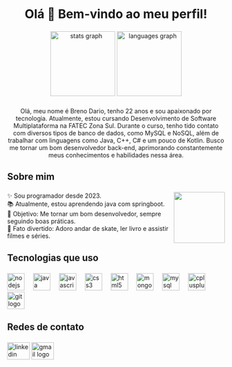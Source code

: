 <h1 align="center">Olá 👋 Bem-vindo ao meu perfil!</h1>

###

<div align="center">
  <img src="https://github-readme-stats.vercel.app/api?username=breno-dario&hide_title=false&hide_rank=false&show_icons=true&include_all_commits=true&count_private=true&disable_animations=false&theme=dracula&locale=en&hide_border=false&order=1" height="150" alt="stats graph"  />
  <img src="https://github-readme-stats.vercel.app/api/top-langs?username=breno-dario&locale=en&hide_title=false&layout=compact&card_width=320&langs_count=5&theme=dracula&hide_border=false&order=2" height="150" alt="languages graph"  />
</div>

###

<p align="center">Olá, meu nome é Breno Dario, tenho 22 anos e sou apaixonado por tecnologia. Atualmente, estou cursando Desenvolvimento de Software Multiplataforma na FATEC Zona Sul. Durante o curso, tenho tido contato com diversos tipos de banco de dados, como MySQL e NoSQL, além de trabalhar com linguagens como Java, C++, C# e um pouco de Kotlin. Busco me tornar um bom desenvolvedor back-end, aprimorando constantemente meus conhecimentos e habilidades nessa área.</p>

###

<h2 align="left">Sobre mim</h2>

###

<img align="right" height="118" src="https://media1.tenor.com/m/SxJQcg2-UGkAAAAC/working-from.gif"  />

###

<p align="left">✨ Sou programador desde 2023.<br>📚 Atualmente, estou aprendendo java com springboot.<br>🎯 Objetivo: Me tornar um bom desenvolvedor, sempre seguindo boas práticas.<br>🎲 Fato divertido: Adoro andar de skate, ler livro e assistir filmes e séries.</p>

###

<h2 align="left">Tecnologias que uso</h2>

###

<div align="left">
  <img src="https://cdn.jsdelivr.net/gh/devicons/devicon/icons/nodejs/nodejs-original.svg" height="40" alt="nodejs logo"  />
  <img width="12" />
  <img src="https://cdn.jsdelivr.net/gh/devicons/devicon/icons/java/java-original.svg" height="40" alt="java logo"  />
  <img width="12" />
  <img src="https://cdn.jsdelivr.net/gh/devicons/devicon/icons/javascript/javascript-original.svg" height="40" alt="javascript logo"  />
  <img width="12" />
  <img src="https://cdn.jsdelivr.net/gh/devicons/devicon/icons/css3/css3-original.svg" height="40" alt="css3 logo"  />
  <img width="12" />
  <img src="https://cdn.jsdelivr.net/gh/devicons/devicon/icons/html5/html5-original.svg" height="40" alt="html5 logo"  />
  <img width="12" />
  <img src="https://cdn.jsdelivr.net/gh/devicons/devicon/icons/mongodb/mongodb-original.svg" height="40" alt="mongodb logo"  />
  <img width="12" />
  <img src="https://cdn.jsdelivr.net/gh/devicons/devicon/icons/mysql/mysql-original.svg" height="40" alt="mysql logo"  />
  <img width="12" />
  <img src="https://cdn.jsdelivr.net/gh/devicons/devicon/icons/cplusplus/cplusplus-original.svg" height="40" alt="cplusplus logo"  />
  <img width="12" />
  <img src="https://cdn.jsdelivr.net/gh/devicons/devicon/icons/git/git-original.svg" height="40" alt="git logo"  />
</div>

###

<h2 align="left">Redes de contato</h2>

###

<div align="left">
  <img src="https://raw.githubusercontent.com/maurodesouza/profile-readme-generator/master/src/assets/icons/social/linkedin/default.svg" width="52" height="40" alt="linkedin logo"  />
  <img src="https://raw.githubusercontent.com/maurodesouza/profile-readme-generator/master/src/assets/icons/social/gmail/default.svg" width="52" height="40" alt="gmail logo"  />
</div>

###




